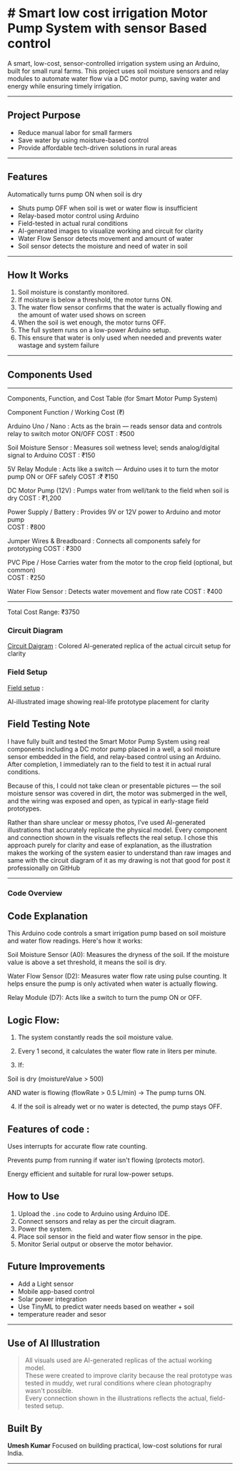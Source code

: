 
# # Smart low cost irrigation Motor Pump System with sensor Based control

A smart, low-cost, sensor-controlled irrigation system using an Arduino, built for small rural farms. This project uses soil moisture sensors and relay modules to automate water flow via a DC motor pump, saving water and energy while ensuring timely irrigation.

---

## Project Purpose

- Reduce manual labor for small farmers
- Save water by using moisture-based control
- Provide affordable tech-driven solutions in rural areas

---

##  Features
Automatically turns pump ON when soil is dry
- Shuts pump OFF when soil is wet or water flow is insufficient
- Relay-based motor control using Arduino
- Field-tested in actual rural conditions
- AI-generated images to visualize working and circuit for clarity
- Water Flow Sensor detects movement and amount of water 
- Soil sensor detects the moisture and need of water in soil
---

## How It Works

1. Soil moisture is constantly monitored.
2. If moisture is below a threshold, the motor turns ON.
3. The water flow sensor confirms that the water is 
   actually flowing and the amount of water used shows on 
   screen 
4. When the soil is wet enough, the motor turns OFF.
5. The full system runs on a low-power Arduino setup.
6. This ensure that water is only used when needed and
   prevents water wastage and system failure  

---

## Components Used

---

Components, Function, and Cost Table (for Smart Motor Pump System)

Component	Function / Working	Cost (₹)

Arduino Uno / Nano :
Acts as the brain — reads sensor data and controls relay to switch motor ON/OFF	
COST : ₹500

Soil Moisture Sensor :
Measures soil wetness level; sends analog/digital signal to Arduino
COST : ₹150

5V Relay Module	:
Acts like a switch — Arduino uses it to turn the motor pump ON or OFF safely
COST :₹ ₹150

DC Motor Pump (12V)	:
Pumps water from well/tank to the field when soil is dry
COST : ₹1,200

Power Supply / Battery :
Provides 9V or 12V power to Arduino and motor pump	
COST : ₹800

Jumper Wires & Breadboard	:
Connects all components safely for prototyping 
COST : ₹300

PVC Pipe / Hose	Carries water from the motor to the crop field (optional, but common)	
COST : ₹250
 
Water Flow Sensor :
Detects water movement and flow rate
COST : ₹400

---

 Total Cost Range: ₹3750

###  Circuit Diagram    

[Circuit Daigram](colored-circuit-diagram.png.jpg) :
Colored AI-generated replica of the actual circuit setup for clarity

###  Field Setup  
 
[Field setup](field-setup.png.jpg) :

AI-illustrated image showing real-life prototype placement for clarity

## Field Testing Note

I have fully built and tested the Smart Motor Pump System using real components including a DC motor pump placed in a well, a soil moisture sensor embedded in the field, and relay-based control using an Arduino. After completion, I immediately ran to the field to test it in actual rural conditions.

Because of this, I could not take clean or presentable pictures — the soil moisture sensor was covered in dirt, the motor was submerged in the well, and the wiring was exposed and open, as typical in early-stage field prototypes.

Rather than share unclear or messy photos, I’ve used AI-generated illustrations that accurately replicate the physical model. Every component and connection shown in the visuals reflects the real setup. I chose this approach purely for clarity and ease of explanation, as the illustration makes the working of the system easier to understand than raw images and same with the circuit diagram of it as my drawing is not that good for post it professionally on GitHub 

---
###  Code Overview
## Code Explanation

This Arduino code controls a smart irrigation pump based on soil moisture and water flow readings. Here's how it works:

Soil Moisture Sensor (A0): Measures the dryness of the soil. If the moisture value is above a set threshold, it means the soil is dry.

Water Flow Sensor (D2): Measures water flow rate using pulse counting. It helps ensure the pump is only activated when water is actually flowing.

Relay Module (D7): Acts like a switch to turn the pump ON or OFF.

## Logic Flow:

1. The system constantly reads the soil moisture value.

2. Every 1 second, it calculates the water flow rate in liters per minute.

3. If:

Soil is dry (moistureValue > 500)

AND water is flowing (flowRate > 0.5 L/min) → The pump turns ON.

4. If the soil is already wet or no water is detected, the pump stays OFF.

 ## Features of code :

Uses interrupts for accurate flow rate counting.

Prevents pump from running if water isn't flowing (protects motor).

Energy efficient and suitable for rural low-power setups.


##  How to Use

1. Upload the `.ino` code to Arduino using Arduino IDE.
2. Connect sensors and relay as per the circuit diagram.
3. Power the system.
4. Place soil sensor in the field and water flow sensor in the pipe.
5. Monitor Serial output or observe the motor behavior.


## Future Improvements

- Add a Light sensor 
- Mobile app-based control
- Solar power integration
- Use TinyML to predict water needs based on weather + soil
- temperature reader and sesor 
---
##  Use of AI Illustration 

> All visuals used are AI-generated replicas of the actual working model.  
> These were created to improve clarity because the real prototype was tested in muddy, wet rural conditions where clean photography wasn't possible.  
> Every connection shown in the illustrations reflects the actual, field-tested setup.

## Built By

**Umesh Kumar** 
Focused on building practical, low-cost solutions for rural India.

---
